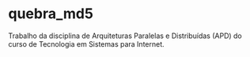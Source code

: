 # quebra_md5
Trabalho da disciplina de Arquiteturas Paralelas e Distribuídas (APD) do curso de Tecnologia em Sistemas para Internet.
